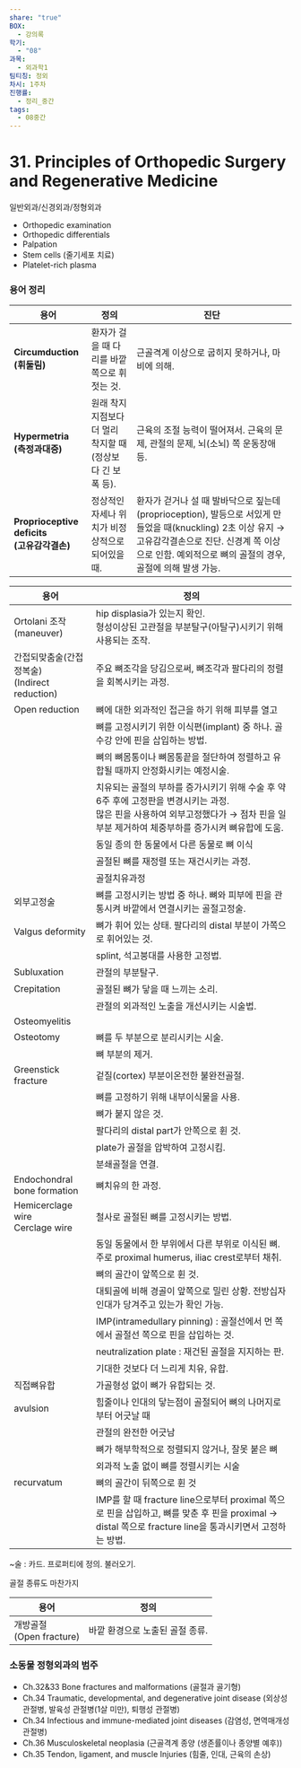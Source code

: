 ```yaml
---
share: "true"
BOX:
  - 강의록
학기:
  - "08"
과목:
  - 외과학1
팀티칭: 정외
차시: 1주차
진행률:
  - 정리_중간
tags:
  - 08중간
---
```


# 31. Principles of Orthopedic Surgery and Regenerative Medicine

일반외과/신경외과/정형외과

- Orthopedic examination
- Orthopedic differentials
- Palpation
- Stem cells (줄기세포 치료)
- Platelet-rich plasma

### 용어 정리

| **용어**                                   | 정의                                   | 진단                                                                                                                                      |
| ------------------------------------ | ------------------------------------ | --------------------------------------------------------------------------------------------------------------------------------------- |
| **Circumduction<br>(휘둘림)**               | 환자가 걸을 때 다리를 바깥쪽으로 휘젓는 것.            | 근골격계 이상으로 굽히지 못하거나, 마비에 의해.                                                                                                             |
| **Hypermetria<br>(측정과대증)**               | 원래 착지 지점보다 더 멀리 착지할 때 (정상보다 긴 보폭 등). | 근육의 조절 능력이 떨어져서. 근육의 문제, 관절의 문제, 뇌(소뇌) 쪽 운동장애 등.                                                                                        |
| **Proprioceptive deficits <br>(고유감각결손)** | 정상적인 자세나 위치가 비정상적으로 되어있을 때.          | 환자가 걷거나 설 때 발바닥으로 짚는데(proprioception), 발등으로 서있게 만들었을 때(knuckling) 2초 이상 유지 → 고유감각결손으로 진단. 신경계 쪽 이상으로 인함. 예외적으로 뼈의 골절의 경우, 골절에 의해 발생 가능. |

| 용어                                    | 정의                                                                                                               |
| ------------------------------------- | ---------------------------------------------------------------------------------------------------------------- |
| Ortolani 조작<br>(maneuver)             | hip displasia가 있는지 확인.<br>형성이상된 고관절을 부분탈구(아탈구)시키기 위해 사용되는 조작.                                                    |
| 간접되맞춤술(간접정복술)<br>(Indirect reduction) | 주요 뼈조각을 당김으로써, 뼈조각과 팔다리의 정렬을 회복시키는 과정.                                                                           |
| Open reduction                        | 뼈에 대한 외과적인 접근을 하기 위해 피부를 열고                                                                                      |
|                                       | 뼈를 고정시키기 위한 이식편(implant) 중 하나. 골수강 안에 핀을 삽입하는 방법.                                                                |
|                                       | 뼈의 뼈몸통이나 뼈몸통끝을 절단하여 정렬하고 유합될 때까지 안정화시키는 예정시술.                                                                    |
|                                       | 치유되는 골절의 부하를 증가시키기 위해 수술 후 약 6주 후에 고정판을 변경시키는 과정.<br>많은 핀을 사용하여 외부고정했다가 → 점차 핀을 일부분 제거하여 체중부하를 증가시켜 뼈유합에 도움.     |
|                                       | 동일 종의 한 동물에서 다른 동물로 뼈 이식                                                                                         |
|                                       | 골절된 뼈를 재정렬 또는 재건시키는 과정.                                                                                          |
|                                       | 골절치유과정                                                                                                           |
| 외부고정술                                 | 뼈를 고정시키는 방법 중 하나. 뼈와 피부에 핀을 관통시켜 바깥에서 연결시키는 골절고정술.                                                               |
| Valgus deformity                      | 뼈가 휘어 있는 상태. 팔다리의 distal 부분이 가쪽으로 휘어있는 것.                                                                        |
|                                       | splint, 석고붕대를 사용한 고정법.                                                                                           |
| Subluxation                           | 관절의 부분탈구.                                                                                                        |
| Crepitation                           | 골절된 뼈가 닿을 때 느끼는 소리.                                                                                              |
|                                       | 관절의 외과적인 노출을 개선시키는 시술법.                                                                                          |
| Osteomyelitis                         |                                                                                                                  |
| Osteotomy                             | 뼈를 두 부분으로 분리시키는 시술.                                                                                              |
|                                       | 뼈 부분의 제거.                                                                                                        |
| Greenstick fracture                   | 겉질(cortex) 부분이온전한 불완전골절.                                                                                         |
|                                       | 뼈를 고정하기 위해 내부이식물을 사용.                                                                                            |
|                                       | 뼈가 붙지 않은 것.                                                                                                      |
|                                       | 팔다리의 distal part가 안쪽으로 휜 것.                                                                                      |
|                                       | plate가 골절을 압박하여 고정시킴.                                                                                            |
|                                       | 분쇄골절을 연결.                                                                                                        |
| Endochondral bone formation           | 뼈치유의 한 과정.                                                                                                       |
| Hemicerclage wire<br>Cerclage wire    | 철사로 골절된 뼈를 고정시키는 방법.                                                                                             |
|                                       | 동일 동물에서 한 부위에서 다른 부위로 이식된 뼈. 주로 proximal humerus, iliac crest로부터 채취.                                             |
|                                       | 뼈의 골간이 앞쪽으로 휜 것.                                                                                                 |
|                                       | 대퇴골에 비해 경골이 앞쪽으로 밀린 상황. 전방십자인대가 당겨주고 있는가 확인 가능.                                                                  |
|                                       | IMP(intramedullary pinning) : 골절선에서 먼 쪽에서 골절선 쪽으로 핀을 삽입하는 것.                                                     |
|                                       | neutralization plate : 재건된 골절을 지지하는 판.                                                                           |
|                                       | 기대한 것보다 더 느리게 치유, 유합.                                                                                            |
| 직접뼈유합                                 | 가골형성 없이 뼈가 유합되는 것.                                                                                               |
| avulsion                              | 힘줄이나 인대의 닿는점이 골절되어 뼈의 나머지로부터 어긋날 때                                                                               |
|                                       | 관절의 완전한 어긋남                                                                                                      |
|                                       | 뼈가 해부학적으로 정렬되지 않거나, 잘못 붙은 뼈                                                                                      |
|                                       | 외과적 노출 없이 뼈를 정렬시키는 시술                                                                                            |
| recurvatum                            | 뼈의 골간이 뒤쪽으로 휜 것                                                                                                  |
|                                       | IMP를 할 때 fracture line으로부터 proximal 쪽으로 핀을 삽입하고, 뼈를 맞춘 후 핀을 proximal → distal 쪽으로 fracture line을 통과시키면서 고정하는 방법. |

~술 : 카드. 프로퍼티에 정의. 불러오기.

골절 종류도 마찬가지

| 용어                      | 정의                 |
| ----------------------- | ------------------ |
| 개방골절<br>(Open fracture) | 바깥 환경으로 노출된 골절 종류. |

### 소동물 정형외과의 범주

- Ch.32&33 Bone fractures and malformations (골절과 골기형)
- Ch.34 Traumatic, developmental, and degenerative joint disease (외상성 관절병, 발육성 관절병(1살 미만), 퇴행성 관절병)
- Ch.34 Infectious and immune-mediated joint diseases (감염성, 면역매개성 관절병)
- Ch.36 Musculoskeletal neoplasia (근골격계 종양 (생존률이나 종양별 예후))
- Ch.35 Tendon, ligament, and muscle Injuries (힘줄, 인대, 근육의 손상)